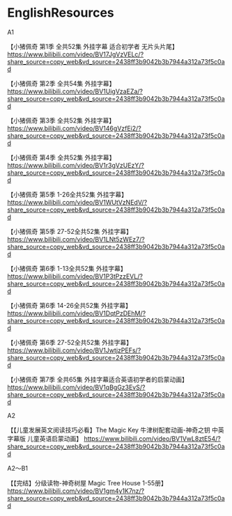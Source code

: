 # EnglishResources

A1

【小猪佩奇 第1季 全共52集 外挂字幕 适合初学者 无片头片尾】 
https://www.bilibili.com/video/BV17JgVzVELc/?share_source=copy_web&vd_source=2438ff3b9042b3b7944a312a73f5c0ad

【小猪佩奇 第2季 全共54集 外挂字幕】 
https://www.bilibili.com/video/BV1UigVzaEZa/?share_source=copy_web&vd_source=2438ff3b9042b3b7944a312a73f5c0ad

【小猪佩奇 第3季 全共52集 外挂字幕】 
https://www.bilibili.com/video/BV146gVzfEi2/?share_source=copy_web&vd_source=2438ff3b9042b3b7944a312a73f5c0ad

【小猪佩奇 第4季 全共52集 外挂字幕】 
https://www.bilibili.com/video/BV1r3gVzUEzY/?share_source=copy_web&vd_source=2438ff3b9042b3b7944a312a73f5c0ad

【小猪佩奇 第5季 1-26全共52集 外挂字幕】 
https://www.bilibili.com/video/BV1WUtVzNEdV/?share_source=copy_web&vd_source=2438ff3b9042b3b7944a312a73f5c0ad

【小猪佩奇 第5季 27-52全共52集 外挂字幕】 
https://www.bilibili.com/video/BV1LNt5zWEz7/?share_source=copy_web&vd_source=2438ff3b9042b3b7944a312a73f5c0ad

【小猪佩奇 第6季 1-13全共52集 外挂字幕】 
https://www.bilibili.com/video/BV1P3tPzzEVL/?share_source=copy_web&vd_source=2438ff3b9042b3b7944a312a73f5c0ad

【小猪佩奇 第6季 14-26全共52集 外挂字幕】 
https://www.bilibili.com/video/BV1DqtPzDEhM/?share_source=copy_web&vd_source=2438ff3b9042b3b7944a312a73f5c0ad

【小猪佩奇 第6季 27-52全共52集 外挂字幕】 
https://www.bilibili.com/video/BV1JwtjzPEFs/?share_source=copy_web&vd_source=2438ff3b9042b3b7944a312a73f5c0ad

【小猪佩奇 第7季 全共65集 外挂字幕适合英语初学者的启蒙动画】 
https://www.bilibili.com/video/BV1qBgGz3EvS/?share_source=copy_web&vd_source=2438ff3b9042b3b7944a312a73f5c0ad

A2

【【儿童发展英文阅读技巧必看】The Magic Key 牛津树配套动画-神奇之钥 中英字幕版 儿童英语启蒙动画】 
https://www.bilibili.com/video/BV1VwL8ztE54/?share_source=copy_web&vd_source=2438ff3b9042b3b7944a312a73f5c0ad

A2～B1

【【完结】分级读物-神奇树屋 Magic Tree House 1-55册】 
https://www.bilibili.com/video/BV1gm4y1K7nz/?share_source=copy_web&vd_source=2438ff3b9042b3b7944a312a73f5c0ad
